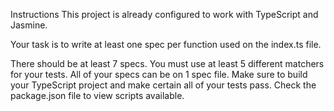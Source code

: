 Instructions
This project is already configured to work with TypeScript and Jasmine.

Your task is to write at least one spec per function used on the index.ts file.

There should be at least 7 specs.
You must use at least 5 different matchers for your tests.
All of your specs can be on 1 spec file.
Make sure to build your TypeScript project and make certain all of your tests pass. Check the package.json file to view scripts available.